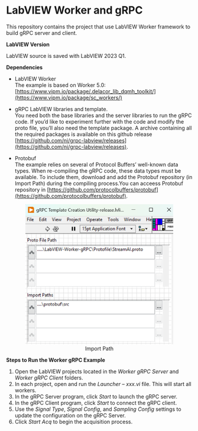 # LabVIEW Worker and gRPC

This repository contains the project that use LabVIEW Worker framework to build gRPC server and client.

**LabVIEW Version**

LabVIEW source is saved with LabVIEW 2023 Q1.

**Dependencies**

* LabVIEW Worker  
The example is based on Worker 5.0: [https://www.vipm.io/package/.delacor_lib_dqmh_toolkit/](https://www.vipm.io/package/sc_workers/)

* gRPC LabVIEW libraries and template.  
You need both the base libraries and the server libraries to run the gRPC code. If you’d like to experiment further with the code and modify the proto file, you’ll also need the template package. A archive containing all the required packages is available on this github release [https://github.com/ni/grpc-labview/releases](https://github.com/ni/grpc-labview/releases).

* Protobuf  
The example relies on several of Protocol Buffers’ well-known data types. When re-compiling the gRPC code, these data types must be available. To include them, download and add the Protobuf repository (in Import Path) during the compiling process.You can acceess Protobuf repository in [https://github.com/protocolbuffers/protobuf](https://github.com/protocolbuffers/protobuf).

<div align="center">
<figure>
  <img src="Images/Import Paths Protobuf.png" alt="Import Path" width="400">
  <figcaption>Import Path</figcaption>
</figure>
</div>

**Steps to Run the Worker gRPC Example**

1. Open the LabVIEW projects located in the *Worker gRPC Server* and *Worker gRPC Client* folders.
2. In each project, open and run the *Launcher – xxx.vi* file. This will start all workers.
3. In the gRPC Server program, click *Start* to launch the gRPC server.
4. In the gRPC Client program, click *Start* to connect the gRPC client.
5. Use the *Signal Type*, *Signal Config*, and *Sampling Config* settings to update the configuration on the gRPC Server.
6. Click *Start Acq* to begin the acquisition process.